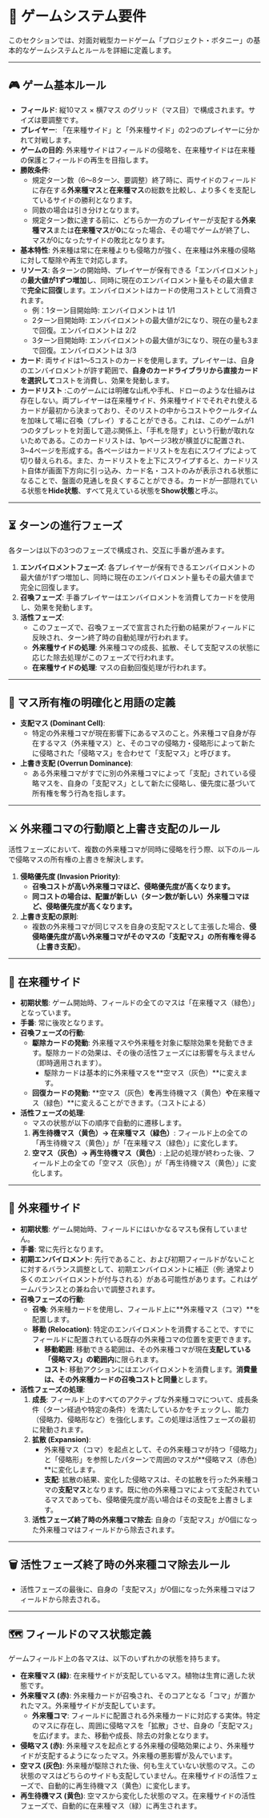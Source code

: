 # 💬 ゲームシステム要件

このセクションでは、対面対戦型カードゲーム「プロジェクト・ボタニー」の基本的なゲームシステムとルールを詳細に定義します。

---

## 🎮 ゲーム基本ルール

* **フィールド**: 縦10マス × 横7マス のグリッド（マス目）で構成されます。サイズは要調整です。
* **プレイヤー**: 「在来種サイド」と「外来種サイド」の2つのプレイヤーに分かれて対戦します。
* **ゲームの目的**: 外来種サイドはフィールドの侵略を、在来種サイドは在来種の保護とフィールドの再生を目指します。
* **勝敗条件**:
    * 規定ターン数（6〜8ターン、要調整）終了時に、両サイドのフィールドに存在する**外来種マス**と**在来種マス**の総数を比較し、より多くを支配しているサイドの勝利となります。
    * 同数の場合は引き分けとなります。
    * 規定ターン数に達する前に、どちらか一方のプレイヤーが支配する**外来種マス**または**在来種マス**が**0**になった場合、その場でゲームが終了し、マスが0になったサイドの敗北となります。
* **基本特性**: 外来種は常に在来種よりも侵略力が強く、在来種は外来種の侵略に対して駆除や再生で対応します。
* **リソース**: 各ターンの開始時、プレイヤーが保有できる「エンバイロメント」の**最大値が1ずつ増加**し、同時に現在のエンバイロメント量もその最大値まで**完全に回復**します。エンバイロメントはカードの使用コストとして消費されます。
    * 例：1ターン目開始時: エンバイロメントは 1/1
    * 2ターン目開始時: エンバイロメントの最大値が2になり、現在の量も2まで回復。エンバイロメントは 2/2
    * 3ターン目開始時: エンバイロメントの最大値が3になり、現在の量も3まで回復。エンバイロメントは 3/3
* **カード**: 両サイドは1〜5コストのカードを使用します。プレイヤーは、自身のエンバイロメントが許す範囲で、**自身のカードライブラリから直接カードを選択して**コストを消費し、効果を発動します。
* **カードリスト** :このゲームには明確な山札や手札、ドローのような仕組みは存在しない。両プレイヤーは在来種サイド、外来種サイドでそれぞれ使えるカードが最初から決まっており、そのリストの中からコストやクールタイムを加味して場に召喚（プレイ）することができる。これは、このゲームが1つのタブレットを対面して遊ぶ関係上、「手札を隠す」という行動が取れないためである。このカードリストは、1pページ3枚が横並びに配置され、3~4ページを形成する。各ページはカードリストを左右にスワイプによって切り替えられる。また、カードリストを上下にスワイプすると、カードリスト自体が画面下方向に引っ込み、カード名・コストのみが表示される状態になることで、盤面の見通しを良くすることができる。カードが一部隠れている状態を**Hide状態**、すべて見えている状態を**Show状態**と呼ぶ。
---

## ⏳ ターンの進行フェーズ

各ターンは以下の3つのフェーズで構成され、交互に手番が進みます。

1.  **エンバイロメントフェーズ**: 各プレイヤーが保有できるエンバイロメントの最大値が1ずつ増加し、同時に現在のエンバイロメント量もその最大値まで完全に回復します。
2.  **召喚フェーズ**: 手番プレイヤーはエンバイロメントを消費してカードを使用し、効果を発動します。
3.  **活性フェーズ**:
    * このフェーズで、召喚フェーズで宣言された行動の結果がフィールドに反映され、ターン終了時の自動処理が行われます。
    * **外来種サイドの処理**: 外来種コマの成長、拡散、そして支配マスの状態に応じた除去処理がこのフェーズで行われます。
    * **在来種サイドの処理**: マスの自動回復処理が行われます。

---

## 🌿 マス所有権の明確化と用語の定義

* **支配マス (Dominant Cell)**:
    * 特定の外来種コマが現在影響下にあるマスのこと。外来種コマ自身が存在するマス（外来種マス）と、そのコマの侵略力・侵略形によって新たに侵略された「侵略マス」を合わせて「支配マス」と呼びます。
* **上書き支配 (Overrun Dominance)**:
    * ある外来種コマがすでに別の外来種コマによって「支配」されている侵略マスを、自身の「支配マス」として新たに侵略し、優先度に基づいて所有権を奪う行為を指します。

---

## ⚔️ 外来種コマの行動順と上書き支配のルール

活性フェーズにおいて、複数の外来種コマが同時に侵略を行う際、以下のルールで侵略マスの所有権の上書きを解決します。

1.  **侵略優先度 (Invasion Priority)**:
    * **召喚コストが高い外来種コマほど、侵略優先度が高くなります。**
    * **同コストの場合は、配置が新しい（ターン数が新しい）外来種コマほど、侵略優先度が高くなります。**
2.  **上書き支配の原則**:
    * 複数の外来種コマが同じマスを自身の支配マスとして主張した場合、**侵侵略優先度が高い外来種コマがそのマスの「支配マス」の所有権を得る（上書き支配）**。

---

## 🌳 在来種サイド

* **初期状態**: ゲーム開始時、フィールドの全てのマスは「在来種マス（緑色）」となっています。
* **手番**: 常に後攻となります。
* **召喚フェーズの行動**:
    * **駆除カードの発動**: 外来種マスや外来種を対象に駆除効果を発動できます。駆除カードの効果は、その後の活性フェーズには影響を与えません（即時適用されます）。
        * 駆除カードは基本的に外来種マスを**空マス（灰色）**に変えます。
    * **回復カードの発動**: **空マス（灰色）**を**再生待機マス（黄色）**や**在来種マス（緑色）**に変えることができます。（コストによる）
* **活性フェーズの処理**:
    * マスの状態が以下の順序で自動的に遷移します。
    1.  **再生待機マス（黄色）→ 在来種マス（緑色）**: フィールド上の全ての「再生待機マス（黄色）」が「在来種マス（緑色）」に変化します。
    2.  **空マス（灰色）→ 再生待機マス（黄色）**: 上記の処理が終わった後、フィールド上の全ての「空マス（灰色）」が「再生待機マス（黄色）」に変化します。

---

## 🌲 外来種サイド

* **初期状態**: ゲーム開始時、フィールドにはいかなるマスも保有していません。
* **手番**: 常に先行となります。
* **初期エンバイロメント**: 先行であること、および初期フィールドがないことに対するバランス調整として、初期エンバイロメントに補正（例: 通常より多くのエンバイロメントが付与される）がある可能性があります。これはゲームバランスとの兼ね合いで調整されます。
* **召喚フェーズの行動**:
    * **召喚**: 外来種カードを使用し、フィールド上に**外来種マス（コマ）**を配置します。
    * **移動 (Relocation)**: 特定のエンバイロメントを消費することで、すでにフィールドに配置されている既存の外来種コマの位置を変更できます。
        * **移動範囲**: 移動できる範囲は、その外来種コマが現在**支配している「侵略マス」の範囲内**に限られます。
        * **コスト**: 移動アクションにはエンバイロメントを消費します。**消費量は、その外来種カードの召喚コストと同量**とします。
* **活性フェーズの処理**:
    1.  **成長**: フィールド上のすべてのアクティブな外来種コマについて、成長条件（ターン経過や特定の条件）を満たしているかをチェックし、能力（侵略力、侵略形など）を強化します。この処理は活性フェーズの最初に発動されます。
    2.  **拡散 (Expansion)**:
        * 外来種マス（コマ）を起点として、その外来種コマが持つ「侵略力」と「侵略形」を参照したパターンで周囲のマスが**侵略マス（赤色）**に変化します。
        * **支配**: 拡散の結果、変化した侵略マスは、その拡散を行った外来種コマの**支配マス**となります。既に他の外来種コマによって支配されているマスであっても、侵略優先度が高い場合はその支配を上書きします。
    3.  **活性フェーズ終了時の外来種コマ除去**: 自身の「支配マス」が0個になった外来種コマはフィールドから除去されます。

---

## 🗑️ 活性フェーズ終了時の外来種コマ除去ルール

* 活性フェーズの最後に、自身の「支配マス」が0個になった外来種コマはフィールドから除去される。

---

## 🗺️ フィールドのマス状態定義

ゲームフィールド上の各マスは、以下のいずれかの状態を持ちます。

* **在来種マス (緑)**: 在来種サイドが支配しているマス。植物は生育に適した状態です。
* **外来種マス (赤)**: 外来種カードが召喚され、そのコアとなる「コマ」が置かれたマス。外来種サイドが支配しています。
    * **外来種コマ**: フィールドに配置される外来種カードに対応する実体。特定のマスに存在し、周囲に侵略マスを「拡散」させ、自身の「支配マス」を広げます。また、移動や成長、除去の対象となります。
* **侵略マス (赤)**: 外来種マスを起点とする外来種の侵略効果により、外来種サイドが支配するようになったマス。外来種の悪影響が及んでいます。
* **空マス (灰色)**: 外来種が駆除された後、何も生えていない状態のマス。この状態のマスはどちらのサイドも支配していません。在来種サイドの活性フェーズで、自動的に再生待機マス（黄色）に変化します。
* **再生待機マス (黄色)**: 空マスから変化した状態のマス。在来種サイドの活性フェーズで、自動的に在来種マス（緑）に再生されます。